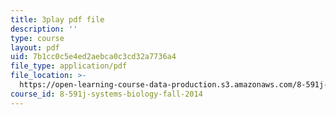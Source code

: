 ```yaml
---
title: 3play pdf file
description: ''
type: course
layout: pdf
uid: 7b1cc0c5e4ed2aebca0c3cd32a7736a4
file_type: application/pdf
file_location: >-
  https://open-learning-course-data-production.s3.amazonaws.com/8-591j-systems-biology-fall-2014/7b1cc0c5e4ed2aebca0c3cd32a7736a4_EXBO08-78IU.pdf
course_id: 8-591j-systems-biology-fall-2014
---
```

